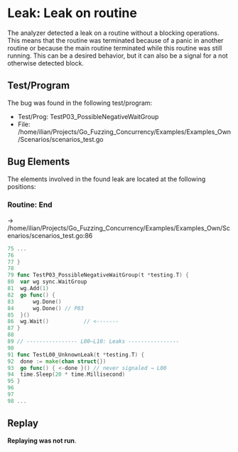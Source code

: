 # Leak: Leak on routine

The analyzer detected a leak on a routine without a blocking operations.
This means that the routine was terminated because of a panic in another routine or because the main routine terminated while this routine was still running.
This can be a desired behavior, but it can also be a signal for a not otherwise detected block.

## Test/Program
The bug was found in the following test/program:

- Test/Prog: TestP03_PossibleNegativeWaitGroup
- File: /home/ilian/Projects/Go_Fuzzing_Concurrency/Examples/Examples_Own/Scenarios/scenarios_test.go

## Bug Elements
The elements involved in the found leak are located at the following positions:

###  Routine: End
-> /home/ilian/Projects/Go_Fuzzing_Concurrency/Examples/Examples_Own/Scenarios/scenarios_test.go:86
```go
75 ...
76 
77 }
78 
79 func TestP03_PossibleNegativeWaitGroup(t *testing.T) {
80 	var wg sync.WaitGroup
81 	wg.Add(1)
82 	go func() {
83 		wg.Done()
84 		wg.Done() // P03
85 	}()
86 	wg.Wait()           // <-------
87 }
88 
89 // ---------------- L00–L10: Leaks ----------------
90 
91 func TestL00_UnknownLeak(t *testing.T) {
92 	done := make(chan struct{})
93 	go func() { <-done }() // never signaled → L00
94 	time.Sleep(20 * time.Millisecond)
95 }
96 
97 
98 ...
```


## Replay
**Replaying was not run**.

